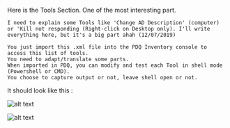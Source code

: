 Here is the Tools Section. One of the most interesting part.
````
I need to explain some Tools like 'Change AD Description' (computer) or 'Kill not responding (Right-click on Desktop only). I'll write everything here, but it's a big part ahah (12/07/2019)
````
````
You just import this .xml file into the PDQ Inventory console to access this list of tools.
You need to adapt/translate some parts. 
When imported in PDQ, you can modify and test each Tool in shell mode (Powershell or CMD).
You choose to capture output or not, leave shell open or not.
````

It should look like this :

![alt text](https://github.com/wizz13150/PDQ_Repo/blob/master/PDQ%20Inventory%20Tools/Tools1.png)

![alt text](https://github.com/wizz13150/PDQ_Repo/blob/master/PDQ%20Inventory%20Tools/Tools2.png)

